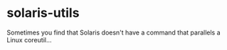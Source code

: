# solaris-utils
Sometimes you find that Solaris doesn't have a command that parallels a Linux coreutil...
